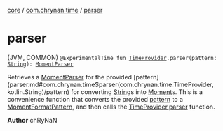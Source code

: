 [core](../index.md) / [com.chrynan.time](index.md) / [parser](./parser.md)

# parser

(JVM, COMMON) `@ExperimentalTime fun `[`TimeProvider`](-time-provider/index.md)`.parser(pattern: `[`String`](https://kotlinlang.org/api/latest/jvm/stdlib/kotlin/-string/index.html)`): `[`MomentParser`](-moment-parser/index.md)

Retrieves a [MomentParser](-moment-parser/index.md) for the provided [pattern](parser.md#com.chrynan.time$parser(com.chrynan.time.TimeProvider, kotlin.String)/pattern) for converting [String](https://kotlinlang.org/api/latest/jvm/stdlib/kotlin/-string/index.html)s into [Moment](-moment/index.md)s. This is a
convenience function that converts the provided [pattern](https://kotlinlang.org/api/latest/jvm/stdlib/kotlin/-string/index.html) to a [MomentFormatPattern](-moment-format-pattern/index.md), and then calls the
[TimeProvider.parser](-time-provider/parser.md) function.

**Author**
chRyNaN

